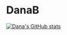 # DanaB

[![Dana's GitHub stats](https://github-readme-stats.vercel.app/api?username=dbottoni)](https://github.com/dbottoni/github-readme-stats)
